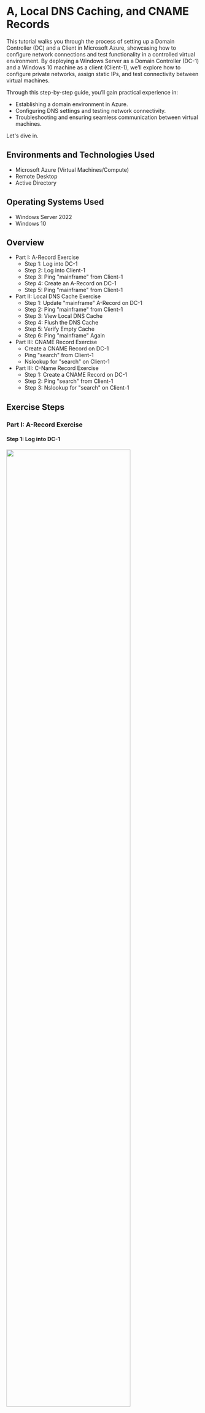 <p align="center">
</p>

<h1>A, Local DNS Caching, and CNAME Records</h1>
<p>
This tutorial walks you through the process of setting up a Domain Controller (DC) and a Client in Microsoft Azure, showcasing how to configure network connections and test functionality in a controlled virtual environment. By deploying a Windows Server as a Domain Controller (DC-1) and a Windows 10 machine as a client (Client-1), we’ll explore how to configure private networks, assign static IPs, and test connectivity between virtual machines.

Through this step-by-step guide, you’ll gain practical experience in:

- Establishing a domain environment in Azure.
- Configuring DNS settings and testing network connectivity.
- Troubleshooting and ensuring seamless communication between virtual machines.

Let's dive in. 

<h2>Environments and Technologies Used</h2>

- Microsoft Azure (Virtual Machines/Compute)
- Remote Desktop
- Active Directory

<h2>Operating Systems Used</h2>

- Windows Server 2022
- Windows 10

<h2>Overview</h2>

  - Part I: A-Record Exercise
    - Step 1: Log into DC-1
    - Step 2: Log into Client-1
    - Step 3: Ping "mainframe" from Client-1
    - Step 4: Create an A-Record on DC-1
    - Step 5: Ping "mainframe" from Client-1
  - Part II: Local DNS Cache Exercise
    - Step 1: Update "mainframe" A-Record on DC-1
    - Step 2: Ping "mainframe" from Client-1
    - Step 3: View Local DNS Cache
    - Step 4: Flush the DNS Cache
    - Step 5: Verify Empty Cache
    - Step 6: Ping "mainframe" Again
  - Part III: CNAME Record Exercise
    - Create a CNAME Record on DC-1
    - Ping "search" from Client-1
    - Nslookup for "search" on Client-1
  - Part III: C-Name Record Exercise
    - Step 1: Create a CNAME Record on DC-1
    - Step 2: Ping "search" from Client-1
    - Step 3: Nslookup for "search" on Client-1

<h2>Exercise Steps</h2>
<h3>Part I: A-Record Exercise</h3>

<h4>Step 1: Log into DC-1</h4>

<img src="https://i.imgur.com/nTMpYVh.png" height="80%" width="80%" alt=""/>

- Open Remote Desktop Connection on your local machine or Azure interface.
- Enter the credentials for mydomain.com\jane_admin (e.g., username: jane_admin, password: [your password]).
- Connect to DC-1.

<h4>Step 2: Log into Client-1</h4>

<img src="https://i.imgur.com/nTMpYVh.png" height="80%" width="80%" alt=""/>

- Open Remote Desktop Connection on your local machine or Azure interface.
- Enter the credentials for mydomain.com\jane_admin (e.g., username: jane_admin, password: [your password]).
- Connect to Client-1.
  
<h4>Step 3: Ping "mainframe" from Client-1</h4>

<img src="https://i.imgur.com/HPGrSp5.png" height="80%" width="80%" alt=""/>

- Open a Command Prompt on Client-1 and type:
  - ping mainframe

Observation: The ping will fail because "mainframe" doesn't have a DNS record.

<h4>Step 4: Create an A-Record on DC-1</h4>

<img src="https://i.imgur.com/hPFLhH7.png" height="80%" width="80%" alt=""/>

- Type 'DNS' in dock search bar to open DNS Manager
- Click DC-1 > Forward Lookup Zones > MyDomain.com
- Right-click and choose New Host (A or AAAA)
- Enter DNS (e.g. 10.0.0.6)
- Click 'Add Host'
 
<h4>Step 5: Ping "mainframe" from Client-1</h4>

<img src="https://i.imgur.com/E9Qm8Ci.png" height="80%" width="80%" alt=""/>

In Powershell, ping 'mainframe'.

<h3>Part II: Local DNS Cache Exercise</h3> 

<h4>Step 1: Ping "mainframe" from Client-1</h4>

<img src="https://i.imgur.com/k3QJGSL.png" height="80%" width="80%" alt=""/>

- Return to DC-1 and modify the "mainframe" DNS record:
  - Change the IP address to 8.8.8.8.
  - Save the updated record.
 
<h4>Step 2: Ping "mainframe" from Client-1</h4>

<img src="https://i.imgur.com/jGjoS8f.png" height="80%" width="80%" alt=""/>

- On Client-1, execute:
  - Copy code
  - ping mainframe

Observation: The ping still resolves to the old IP address (the local DNS cache still holds the previous record).

<h4>Step 3: View Local DNS Cache:</h4>

<img src="https://i.imgur.com/d43QULl.png" height="80%" width="80%" alt=""/>

- Check the local DNS cache on Client-1:
  - ipconfig /displaydns

Observation: The cached record for "mainframe" will show the old IP address.

<h4>Step 4: Flush the DNS Cache</h4>

<img src="https://i.imgur.com/Y9YCaPl.png" height="80%" width="80%" alt=""/>

- Open Powershell as admin
  - ipconfig /flushdns

Observation: The cache is now cleared.

<h4>Step 5: Ping "mainframe" Again</h4>

<img src="https://i.imgur.com/lhLAkx4.png" height="80%" width="80%" alt=""/>

- Attempt another ping to "mainframe":
  - ping mainframe

Observation: The ping now resolves to the updated IP address 8.8.8.8.

<h3>Part III: C-Name Record Exercise</h3>

<h4> Step 1: Create a CNAME Record on DC-1</h4>

<img src="https://i.imgur.com/PQa3i7a.png" height="80%" width="80%" alt=""/>

- Return to DC-1.
- Open DNS Manager.
- Navigate to the forward lookup zone.
- Add a CNAME Record:
  - Alias Name: search
  - Target Host: www.google.com
- Save the record.

<h4> Step 2: Ping "search" from Client-1</h4>

<img src="https://i.imgur.com/TxtxgJU.png" height="80%" width="80%" alt=""/>

- Go back to Client-1 and execute:
  - ping search

Observation: The ping resolves to the IP address of www.google.com, as per the CNAME record.

<h4> Step 3: Nslookup for "search" on Client-1</h4>

<img src="https://i.imgur.com/amNn5Sl.png" height="80%" width="80%" alt=""/>

- On Client-1, type:
  - nslookup search

Observation: The result shows the alias "search" pointing to www.google.com.
